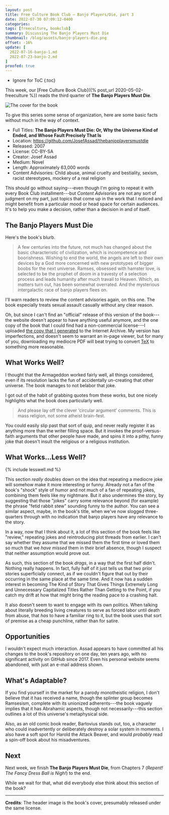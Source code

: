 ```yaml
---
layout: post
title: Free Culture Book Club — Banjo Players/Die, part 3
date: 2022-07-30 07:09:12-0400
categories:
tags: [freeculture, bookclub]
summary: Discussing The Banjo Players Must Die
thumbnail: /blog/assets/banjo-players-die.png
offset: -16%
update: [
  2022-07-16-banjo-1.md
  2022-07-23-banjo-2.md
]
proofed: true
---
```


* Ignore for ToC
{:toc}

This week, our [Free Culture Book Club]({% post_url 2020-05-02-freeculture %}) reads the third quarter of **The Banjo Players Must Die**.

![The cover for the book](/blog/assets/banjo-players-die.png "Beam up as many puns as we can, I guess...")

To give this series some sense of organization, here are some basic facts without much in the way of context.

 * Full Titles:  **The Banjo Players Must Die:  Or, Why the Universe Kind of Ended, and Whose Fault Precisely That Is**
 * Location:  <https://github.com/JosefAssad/thebanjoplayersmustdie>
 * Released:  2007
 * License:  CC-BY-SA
 * Creator:  Josef Assad
 * Medium:  Novel
 * Length:  Approximately 63,000 words
 * Content Advisories:  Child abuse, animal cruelty and bestiality, sexism, racist stereotypes, mockery of a real religion

This should go without saying---even though I'm going to repeat it with every Book Club installment---but *Content Advisories* are not any sort of judgment on my part, just topics that come up in the work that I noticed and might benefit from a particular mood or head space for certain audiences.  It's to help you make a decision, rather than a decision in and of itself.

## The Banjo Players Must Die

Here's the book's blurb.

 > A few centuries into the future, not much has changed about the basic characteristic of civilization, which is incompetence and boorishness. Wishing to end the world, the angels are left to their own devices by a God more concerned with new prototypes of bigger boobs for the next universe. Ramses, obsessed with hamster love, is selected to be the prophet of doom in a travesty of a selection process and leads humanity after much travail to Heaven. Which, as matters turn out, has been somewhat overrated. And the mysterious intergalactic race of banjo players flees on.

I'll warn readers to review the content advisories again, on this one.  The book especially treats sexual assault casually without any clear reason.

Oh, but since I can't find an "official" release of this version of the book---the website doesn't appear to have anything useful anymore, and the one copy of the book that I could find had a non-commercial license---I uploaded [the copy that I generated](https://archive.org/details/thebanjoplayersmustdie_202206) to the Internet Archive.  My version has imperfections, and doesn't seem to warrant an in-page viewer, but for many of you, downloading my mediocre PDF will beat trying to convert [TeX](https://en.wikipedia.org/wiki/TeX) to something more reasonable.

## What Works Well?

I thought that the Armageddon worked fairly well, all things considered, even if its resolution lacks the fun of accidentally un-creating that other universe.  The book manages to not belabor that joke.

I got out of the habit of grabbing quotes from these works, but one nicely highlights what the book does particularly well.

 > And please lay off the clever ‘circular argument’ comments. This is mass religion, not some atheist brain-fest.

You could easily slip past that sort of quip, and never really register it as anything more than the writer filling space.  But it invokes the proof-versus-faith arguments that other people have made, and spins it into a pithy, funny joke that doesn't insult the religious or a religious institution.

## What Works...Less Well?

{% include lesswell.md %}

This section *really* doubles down on the idea that repeating a mediocre joke will somehow make it more interesting or funny.  Already not a fan of the book's "shock" style of humor and not much of a fan of repeating jokes, combining them feels like my nightmare.  But it also undermines the story, by suggesting that those "jokes" carry some relevance beyond (for example) the phrase "fetid rabbit stew" sounding funny to the author.  You can see a similar aspect, maybe, in the book's title, when we've now slogged three-quarters through with no indication that banjo players have any relevance to the story.

In a way, now that I think about it, a lot of this section of the book feels like "review," repeating jokes and reintroducing plot threads from earlier.  I can't say whether they assume that we missed them the first time or loved them so much that we *have missed* them in their brief absence, though I suspect that neither assumption would prove out.

As such, this section of the book *drags*, in a way that the first half didn't.  Nothing really happens.  In fact, fully half of it just tells us that two prior stories superficially connect, as if we couldn't figure that out by their occurring in the same place at the same time.  And it now has a sudden interest in becoming The Kind of Story That Gives Things Extremely Long and Unnecessary Capitalized Titles Rather Than Getting to the Point, if you catch my drift at how that might bring the reading pace to a crashing halt.

It also doesn't seem to want to engage with its own politics.  When talking about literally breeding living creatures to serve as forced labor until death from abuse, that *has* to have a familiar ring to it, but the book uses that sort of premise as a cheap punchline, rather than for satire.

## Opportunities

I wouldn't expect much interaction.  Assad appears to have committed all his changes to the book's repository on one day, ten years ago, with no significant activity on GitHub since 2017.  Even his personal website seems abandoned, with just an e-mail address shown.

## What's Adaptable?

If you find yourself in the market for a parody monotheistic religion, I don't believe that it has received a name, though the splinter group becomes Ramsesism, complete with its unionized adherents---the book vaguely implies that it has Abrahamic aspects, though not necessarily---this section outlines a lot of this universe's metaphysical side.

Also, as an old comic book reader, Bartovius stands out, too, a character who could inadvertently or deliberately destroy a solar system in moments.  I also have a soft spot for Harold the Attack Beaver, and would *probably* read a spin-off book about his misadventures.

## Next

Next week, we finish **The Banjo Players Must Die**, from Chapters 7 (*Repent! The Fancy Dress Ball is Nigh!*) to the end.

While we wait for that, what did everybody else think about this section of the book?

* * *

**Credits**:  The header image is the book's cover, presumably released under the same license.
